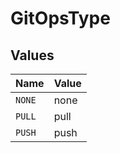 # GitOpsType


## Values

| Name   | Value  |
| ------ | ------ |
| `NONE` | none   |
| `PULL` | pull   |
| `PUSH` | push   |